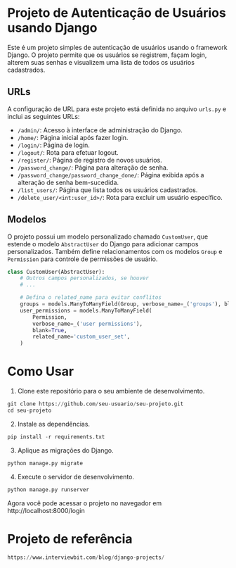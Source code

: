 # Projeto de Autenticação de Usuários usando Django

Este é um projeto simples de autenticação de usuários usando o framework Django. O projeto permite que os usuários se registrem, façam login, alterem suas senhas e visualizem uma lista de todos os usuários cadastrados.

## URLs

A configuração de URL para este projeto está definida no arquivo `urls.py` e inclui as seguintes URLs:

- `/admin/`: Acesso à interface de administração do Django.
- `/home/`: Página inicial após fazer login.
- `/login/`: Página de login.
- `/logout/`: Rota para efetuar logout.
- `/register/`: Página de registro de novos usuários.
- `/password_change/`: Página para alteração de senha.
- `/password_change/password_change_done/`: Página exibida após a alteração de senha bem-sucedida.
- `/list_users/`: Página que lista todos os usuários cadastrados.
- `/delete_user/<int:user_id>/`: Rota para excluir um usuário específico.

## Modelos

O projeto possui um modelo personalizado chamado `CustomUser`, que estende o modelo `AbstractUser` do Django para adicionar campos personalizados. Também define relacionamentos com os modelos `Group` e `Permission` para controle de permissões de usuário.

```python
class CustomUser(AbstractUser):
    # Outros campos personalizados, se houver
    # ...

    # Defina o related_name para evitar conflitos
    groups = models.ManyToManyField(Group, verbose_name=_('groups'), blank=True, related_name='custom_user_set')
    user_permissions = models.ManyToManyField(
        Permission,
        verbose_name=_('user permissions'),
        blank=True,
        related_name='custom_user_set',
    )
```

# Como Usar

1. Clone este repositório para o seu ambiente de desenvolvimento.

```python
git clone https://github.com/seu-usuario/seu-projeto.git
cd seu-projeto
```

2. Instale as dependências.

```python
pip install -r requirements.txt
```

3. Aplique as migrações do Django.

```python
python manage.py migrate
```

4. Execute o servidor de desenvolvimento.

```python
python manage.py runserver
```

Agora você pode acessar o projeto no navegador em http://localhost:8000/login

# Projeto de referência

```python
https://www.interviewbit.com/blog/django-projects/
```